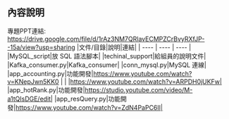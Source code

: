 ## 內容說明
專題PPT連結: <https://drive.google.com/file/d/1rAz3NM7QRlavECMPZCrBvyRXfJP--15a/view?usp=sharing>
|文件/目錄|說明|連結|
| ---- | ---- | ---- |
|MySQL_script|放 SQL 語法腳本|
|techinal_support|給組員的說明文件|
|Kafka_consumer.py|Kafka_consumer|
|conn_mysql.py|MySQL 連線|
|app_accounting.py|功能開發|<https://www.youtube.com/watch?v=KNepJwn5KK0>
| | |https://www.youtube.com/watch?v=ARPDH0jUKFw|
|app_hotRank.py|功能開發|https://studio.youtube.com/video/M-a1tQIsDGE/edit|
|app_resQuery.py|功能開發|https://www.youtube.com/watch?v=ZdN4PaPC6II|
